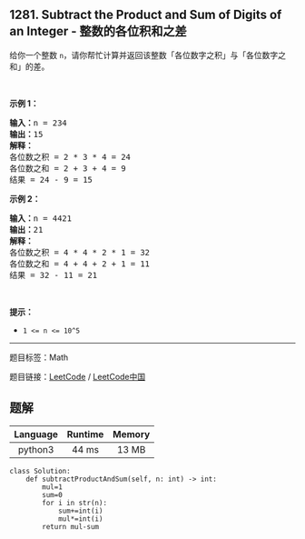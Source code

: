 ## 1281. Subtract the Product and Sum of Digits of an Integer - 整数的各位积和之差

<!--If you want to use the English description, use `question.content` instead-->

<p>给你一个整数&nbsp;<code>n</code>，请你帮忙计算并返回该整数「各位数字之积」与「各位数字之和」的差。</p>

<p>&nbsp;</p>

<p><strong>示例 1：</strong></p>

<pre><strong>输入：</strong>n = 234
<strong>输出：</strong>15 
<strong>解释：</strong>
各位数之积 = 2 * 3 * 4 = 24 
各位数之和 = 2 + 3 + 4 = 9 
结果 = 24 - 9 = 15
</pre>

<p><strong>示例 2：</strong></p>

<pre><strong>输入：</strong>n = 4421
<strong>输出：</strong>21
<strong>解释： 
</strong>各位数之积 = 4 * 4 * 2 * 1 = 32 
各位数之和 = 4 + 4 + 2 + 1 = 11 
结果 = 32 - 11 = 21
</pre>

<p>&nbsp;</p>

<p><strong>提示：</strong></p>

<ul>
	<li><code>1 &lt;= n &lt;= 10^5</code></li>
</ul>



-----

题目标签：Math

题目链接：[LeetCode](https://leetcode.com/problems/subtract-the-product-and-sum-of-digits-of-an-integer/description/)  /  [LeetCode中国](https://leetcode-cn.com/problems/subtract-the-product-and-sum-of-digits-of-an-integer/description/)

## 题解



| Language | Runtime | Memory |
|:---:|:---:|:---:|
| python3  | 44 ms | 13 MB |

```python3
class Solution:
    def subtractProductAndSum(self, n: int) -> int:
        mul=1
        sum=0
        for i in str(n):
            sum+=int(i)
            mul*=int(i)
        return mul-sum
```
